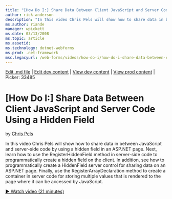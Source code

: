 ```yaml
---
title: "[How Do I:] Share Data Between Client JavaScript and Server Code Using a Hidden Field | Microsoft Docs"
author: rick-anderson
description: "In this video Chris Pels will show how to share data in between JavaScript and server-side code by using a hidden field in an ASP.NET page. Next, learn how t..."
ms.author: riande
manager: wpickett
ms.date: 03/13/2008
ms.topic: article
ms.assetid: 
ms.technology: dotnet-webforms
ms.prod: .net-framework
msc.legacyurl: /web-forms/videos/how-do-i/how-do-i-share-data-between-client-javascript-and-server-code-using-a-hidden-field
---
```

[Edit .md file](C:\Projects\msc\dev\Msc.Www\Web.ASP\App_Data\github\web-forms\videos\how-do-i\how-do-i-share-data-between-client-javascript-and-server-code-using-a-hidden-field.md) | [Edit dev content](http://www.aspdev.net/umbraco#/content/content/edit/26462) | [View dev content](http://docs.aspdev.net/tutorials/web-forms/videos/how-do-i/how-do-i-share-data-between-client-javascript-and-server-code-using-a-hidden-field.html) | [View prod content](http://www.asp.net/web-forms/videos/how-do-i/how-do-i-share-data-between-client-javascript-and-server-code-using-a-hidden-field) | Picker: 33485

[How Do I:] Share Data Between Client JavaScript and Server Code Using a Hidden Field
====================
by [Chris Pels](https://twitter.com/chrispels)

In this video Chris Pels will show how to share data in between JavaScript and server-side code by using a hidden field in an ASP.NET page. Next, learn how to use the RegisterHiddenField method in server-side code to programmatically create a hidden field on the client. In addition, see how to programmatically create a HiddenField server control for sharing data on an ASP.NET page. Finally, use the RegisterArrayDeclaration method to create a container in server code for storing multiple values that is rendered to the page where it can be accessed by JavaScript.

[&#9654; Watch video (21 minutes)](https://channel9.msdn.com/Blogs/ASP-NET-Site-Videos/how-do-i-share-data-between-client-javascript-and-server-code-using-a-hidden-field)